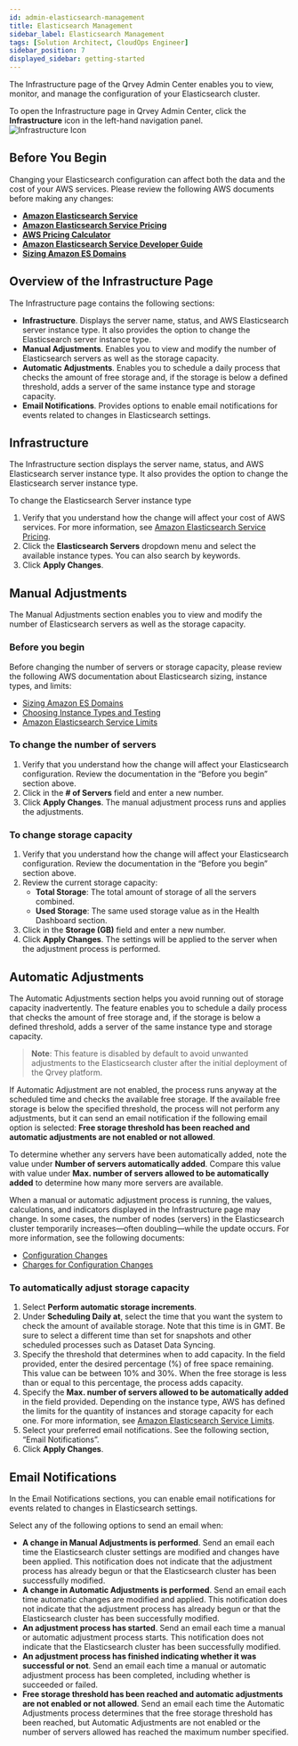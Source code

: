 ```yaml
---
id: admin-elasticsearch-management
title: Elasticsearch Management
sidebar_label: Elasticsearch Management
tags: [Solution Architect, CloudOps Engineer]
sidebar_position: 7
displayed_sidebar: getting-started
---
```


<div style={{textAlign: "justify"}}>
The Infrastructure page of the Qrvey Admin Center enables you to view, monitor, and manage the configuration of your Elasticsearch cluster. 

To open the Infrastructure page in Qrvey Admin Center, click the **Infrastructure** icon in the left-hand navigation panel.   
![Infrastructure Icon](https://s3.amazonaws.com/cdn.qrvey.com/documentation_assets/admin/Administering+Qrvey+Composer/elasticsearch_management/icon-admin-infrastructure.png)
 
## Before You Begin
Changing your Elasticsearch configuration can affect both the data and the cost of your AWS services. Please review the following AWS documents before making any changes: 

* <a href="https://aws.amazon.com/elasticsearch-service/" target="_blank"> <strong>Amazon Elasticsearch Service</strong></a> <br />
* <a href="https://aws.amazon.com/elasticsearch-service/pricing/" target="_blank"> <strong>Amazon Elasticsearch Service Pricing</strong></a> <br />
* <a href="https://calculator.aws/#/" target="_blank"> <strong>AWS Pricing Calculator</strong></a> <br />
* <a href="https://docs.aws.amazon.com/elasticsearch-service/latest/developerguide/what-is-amazon-elasticsearch-service.html" target="_blank"> <strong>Amazon Elasticsearch Service Developer Guide</strong></a> <br />
* <a href="https://docs.aws.amazon.com/elasticsearch-service/latest/developerguide/sizing-domains.html" target="_blank"> <strong>Sizing Amazon ES Domains</strong></a>

## Overview of the Infrastructure Page

The Infrastructure page contains the following sections:
* **Infrastructure**. Displays the server name, status, and AWS Elasticsearch server instance type. It also provides the option to change the Elasticsearch server instance type.
* **Manual Adjustments**. Enables you to view and modify the number of Elasticsearch servers as well as the storage capacity.
* **Automatic Adjustments**. Enables you to schedule a daily process that checks the amount of free storage and, if the storage is below a defined threshold, adds a server of the same instance type and storage capacity. 
* **Email Notifications**. Provides options to enable email notifications for events related to changes in Elasticsearch settings.


## Infrastructure

The Infrastructure section displays the server name, status, and AWS Elasticsearch server instance type. It also provides the option to change the Elasticsearch server instance type. 

To change the Elasticsearch Server instance type
1. Verify that you understand how the change will affect your cost of AWS services. For more information, see <a href="https://aws.amazon.com/elasticsearch-service/pricing/" target="_blank">Amazon Elasticsearch Service Pricing</a>.
2. Click the **Elasticsearch Servers** dropdown menu and select the available instance types. You can also search by keywords.
3. Click **Apply Changes**. 




## Manual Adjustments

The Manual Adjustments section enables you to view and modify the number of Elasticsearch servers as well as the storage capacity.

### Before you begin
Before changing the number of servers or storage capacity, please review the following AWS documentation about Elasticsearch sizing, instance types, and limits: 
* <a href="https://docs.aws.amazon.com/elasticsearch-service/latest/developerguide/sizing-domains.html" target="_blank">Sizing Amazon ES Domains</a>
* <a href="https://docs.aws.amazon.com/opensearch-service/latest/developerguide/sizing-domains.html#bp-instances" target="_blank">Choosing Instance Types and Testing</a>
* <a href="https://docs.aws.amazon.com/elasticsearch-service/latest/developerguide/aes-limits.html" target="_blank">Amazon Elasticsearch Service Limits</a>

### To change the number of servers
1. Verify that you understand how the change will affect your Elasticsearch configuration. Review the documentation in the “Before you begin” section above. 
2. Click in the **# of Servers** field and enter a new number. 
3. Click **Apply Changes**. The manual adjustment process runs and applies the adjustments. 

### To change storage capacity
1. Verify that you understand how the change will affect your Elasticsearch configuration. Review the documentation in the “Before you begin” section above.
2. Review the current storage capacity:
    * **Total Storage**: The total amount of storage of all the servers combined. 
    * **Used Storage**: The same used storage value as in the Health Dashboard section. 
3. Click in the **Storage (GB)** field and enter a new number. 
4. Click **Apply Changes**. The settings will be applied to the server when the adjustment process is performed. 

## Automatic Adjustments

The Automatic Adjustments section helps you avoid running out of storage capacity inadvertently. The feature enables you to schedule a daily process that checks the amount of free storage and, if the storage is below a defined threshold, adds a server of the same instance type and storage capacity. 

>**Note**: This feature is disabled by default to avoid unwanted adjustments to the Elasticsearch cluster after the initial deployment of the Qrvey platform. 

If Automatic Adjustment are not enabled, the process runs anyway at the scheduled time and checks the available free storage. If the available free storage is below the specified threshold, the process will not perform any adjustments, but it can send an email notification if the following email option is selected: **Free storage threshold has been reached and automatic adjustments are not enabled or not allowed**. 

To determine whether any servers have been automatically added, note the value under **Number of servers automatically added**. Compare this value with value under **Max. number of servers allowed to be automatically added** to determine how many more servers are available.

When a manual or automatic adjustment process is running, the values, calculations, and indicators displayed in the Infrastructure page may change. In some cases, the number of nodes (servers) in the Elasticsearch cluster temporarily increases—often doubling—while the update occurs. For more information, see the following documents: 
* <a href="https://docs.aws.amazon.com/elasticsearch-service/latest/developerguide/es-managedomains-configuration-changes.html" target="_blank">Configuration Changes</a>
* <a href="https://docs.aws.amazon.com/elasticsearch-service/latest/developerguide/es-managedomains-configuration-changes.html#es-managedomains-config-charges" target="_blank">Charges for Configuration Changes</a>


### To automatically adjust storage capacity
1. Select **Perform automatic storage increments**. 
2. Under **Scheduling Daily at**, select the time that you want the system to check the amount of available storage. Note that this time is in GMT. Be sure to select a different time than set for snapshots and other scheduled processes such as Dataset Data Syncing. 
3. Specify the threshold that determines when to add capacity. In the field provided, enter the desired percentage (%) of free space remaining. This value can be between 10% and 30%. When the free storage is less than or equal to this percentage, the process adds capacity. 
4. Specify the **Max. number of servers allowed to be automatically added** in the field provided. Depending on the instance type, AWS has defined the limits for the quantity of instances and storage capacity for each one. For more information, see <a href="https://docs.aws.amazon.com/elasticsearch-service/latest/developerguide/aes-limits.html" target="_blank">Amazon Elasticsearch Service Limits</a>.
5. Select your preferred email notifications. See the following section, “Email Notifications”. 
6. Click **Apply Changes**. 



## Email Notifications

In the Email Notifications sections, you can enable email notifications for events related to changes in Elasticsearch settings. 

Select any of the following options to send an email when: 

* **A change in Manual Adjustments is performed**. Send an email each time the Elasticsearch cluster settings are modified and changes have been applied. This notification does not indicate that the adjustment process has already begun or that the Elasticsearch cluster has been successfully modified.
* **A change in Automatic Adjustments is performed**. Send an email each time automatic changes are modified and applied. This notification does not indicate that the adjustment process has already begun or that the Elasticsearch cluster has been successfully modified.
* **An adjustment process has started**. Send an email each time a manual or automatic adjustment process starts. This notification does not indicate that the Elasticsearch cluster has been successfully modified.
* **An adjustment process has finished indicating whether it was successful or not**. Send an email each time a manual or automatic adjustment process has been completed, including whether is succeeded or failed. 
* **Free storage threshold has been reached and automatic adjustments are not enabled or not allowed**. Send an email each time the Automatic Adjustments process determines that the free storage threshold has been reached, but Automatic Adjustments are not enabled or the number of servers allowed has reached the maximum number specified.
   
</div>
